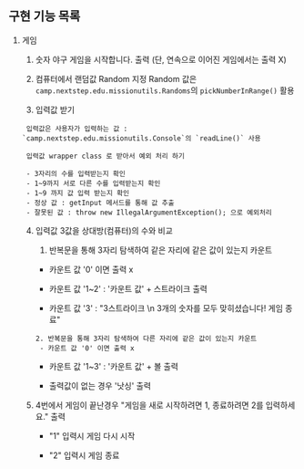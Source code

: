 ## **구현 기능 목록**

1. 게임

	1. 숫자 야구 게임을 시작합니다. 출력 (단, 연속으로 이어진 게임에서는 출력 X)

	2. 컴퓨터에서 랜덤값 Random 지정
		Random 값은 `camp.nextstep.edu.missionutils.Randoms`의 `pickNumberInRange()` 활용

	  3. 입력값 받기

		입력값은 사용자가 입력하는 값 :  `camp.nextstep.edu.missionutils.Console`의 `readLine()` 사용 

		입력값 wrapper class 로 받아서 예외 처리 하기

		- 3자리의 수를 입력받는지 확인
		- 1~9까지 서로 다른 수를 입력받는지 확인
		- 1~9 까지 값 입력 받는지 확인
		- 정상 값 : getInput 메서드를 통해 값 추출
		- 잘못된 값 : throw new IllegalArgumentException(); 으로 예외처리 

	  4. 입력값 3값을 상대방(컴퓨터)의 수와 비교

	       1. 반복문을 통해 3자리 탐색하여 같은 자리에 같은 값이 있는지 카운트
	       	- 카운트 값 '0' 이면 출력 x
	       	
	       	- 카운트 값 '1~2' : '카운트 값' + 스트라이크 출력
	       	
	       	- 카운트 값 '3'   : "3스트라이크  \n 3개의 숫자를 모두 맞히셨습니다! 게임 종료"
	       	
	         2. 반복문을 통해 3자리 탐색하여 다른 자리에 같은 값이 있는지 카운트
	       	  - 카운트 값 '0' 이면 출력 x
	       	
	       	- 카운트 값 '1~3' : '카운트 값' + 볼 출력
	       	
	       	- 출력값이 없는 경우 '낫싱' 출력
	
	  5. 4번에서 게임이 끝난경우 "게임을 새로 시작하려면 1, 종료하려면 2를 입력하세요." 출력
	
	       - "1" 입력시 게임 다시 시작
	
	       - "2" 입력시 게임 종료

